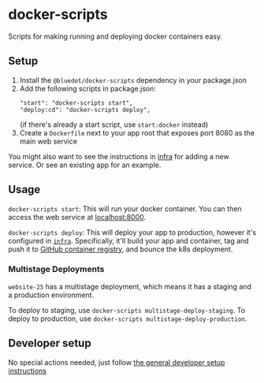 # docker-scripts

Scripts for making running and deploying docker containers easy.

## Setup

1. Install the `@bluedot/docker-scripts` dependency in your package.json
2. Add the following scripts in package.json:
   ```
   "start": "docker-scripts start",
   "deploy:cd": "docker-scripts deploy",
   ```
   (if there's already a start script, use `start:docker` instead)
3. Create a `Dockerfile` next to your app root that exposes port 8080 as the main web service

You might also want to see the instructions in [infra](../../apps/infra/README.md) for adding a new service. Or see an existing app for an example.

## Usage

`docker-scripts start`: This will run your docker container. You can then access the web service at [localhost:8000](http://localhost:8000).

`docker-scripts deploy`: This will deploy your app to production, however it's configured in [`infra`](../../apps/infra/). Specifically, it'll build your app and container, tag and push it to [GitHub container registry](https://docs.github.com/en/packages/working-with-a-github-packages-registry/working-with-the-container-registry), and bounce the k8s deployment.

### Multistage Deployments

`website-25` has a multistage deployment, which means it has a staging and a production environment.

To deploy to staging, use `docker-scripts multistage-deploy-staging`.
To deploy to production, use `docker-scripts multistage-deploy-production`.

## Developer setup

No special actions needed, just follow [the general developer setup instructions](../../README.md#developer-setup-instructions)
